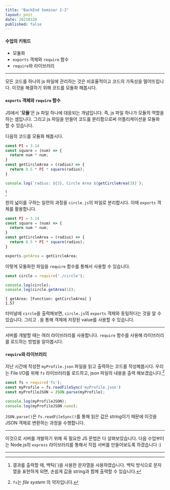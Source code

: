 ```yaml
---
title: "BackEnd Seminar 2-2"
layout: post
date: 20210328
published: false
---
```


#### 수업의 키워드
- 모듈화
- `exports` 객체와 `require` 함수
- `require`와 라이브러리

<hr>

모든 코드를 하나의 js 파일에 관리하는 것은 비효율적이고 코드의 가독성을 떨어뜨립니다. 이것을 해결하기 위해 코드를 모듈화 해봅시다.

#### `exports` 객체와 `require` 함수
JS에서 '**모듈**'은 js 파일 하나에 대응되는 개념입니다. 즉, js 파일 하나가 모듈의 역할을 하는 셈입니다. 그리고 js 파일을 만들어 코드를 분리함으로써 어플리케이션을 모듈화 할 수 있습니다.

다음의 코드를 모듈화 해봅시다.

``` javascript
const PI = 3.14
const square = (num) => {
  return num * num;
}
const getCircleArea = (radius) => {
  return 0.5 * PI * square(radius);
}

console.log(`radius: ${3}, Circle Area ${getCircleArea(3)}`);
```
[^1]

원의 넓이를 구하는 일련의 과정을 `circle.js`의 파일로 분리합시다. 이때 `exports` 객체를 활용합니다.

``` javascript
const PI = 3.14
const square = (num) => {
  return num * num;
}
const getCircleArea = (radius) => {
  return 0.5 * PI * square(radius);
}

exports.getArea = getCircleArea;
```

이렇게 모듈화한 파일을 `require` 함수를 통해서 사용할 수 있습니다.

``` javascript
const circle = require('./circle');

console.log(circle);
console.log(circle.getArea(1));
```

```
{ getArea: [Function: getCircleArea] }
1.57
```
터미널에 `circle`을 출력해보면, `circle.js`의 `exports` 객체와 동일하다는 것을 알 수 있습니다. 그리고 `.`을 통해 객체에 저장된 value를 사용할 수 있습니다.

<hr>

서버를 개발할 때는 여러 라이브러리를 사용합니다. `require` 함수를 사용해 라이브러리를 로드하는 방법을 알아봅시다.

#### `require`와 라이브러리
지난 시간에 작성한 `myProfile.json` 파일을 읽고 출력하는 코드를 작성해봅시다. 우리는 File I/O를 위해 `fs` 라이브러리를 로드하고, json 파일의 내용을 출력 해보겠습니다.[^2]

``` javascript
const fs = require('fs');
const myProfile = fs.readFileSync('myProfile.json')
const myProfileJSON = JSON.parse(myProfile);

console.log(myProfileJSON);
console.log(myProfileJSON.name);
```

`JSON.parse()`은 `fs.readFileSync()`를 통해 읽은 값은 string이기 때문에 이것을 JSON 객체로 변환하는 과정을 수행합니다.

<hr>


이것으로 서버를 개발하기 위해 꼭 필요한 JS 문법은 다 살펴보았습니다. 다음 수업부터는 Node.js의 `express` 라이브러리를 통해서 직접 서버를 만들어보도록 하겠습니다 :)

<hr>

[^1]: 결과를 출력할 때, 백틱(`)을 사용한 문자열을 사용하였습니다. 백틱 방식으로 문자열을 표현하게 되면, 손쉽게 값을 string과 함께 출력할 수 있습니다.
[^2]: `fs`는 *file system* 의 약자입니다.

